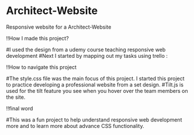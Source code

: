 # Architect-Website
Responsive website for a Architect-Website

!!How I made this project?

  #I used the design from a udemy course teaching responsive web development
  #Next I started by mapping out my tasks using trello :
  
!!How to navigate this project
  
   #The style.css file was the main focus of this project. I started this project to practice developing a professional website from a set design.
   #Tilt.js is used for the tilt feature you see when you hover over the team members on the site.
  
!!final word

  #This was a fun project to help understand responsive web development more and to learn more about advance CSS functionality.
